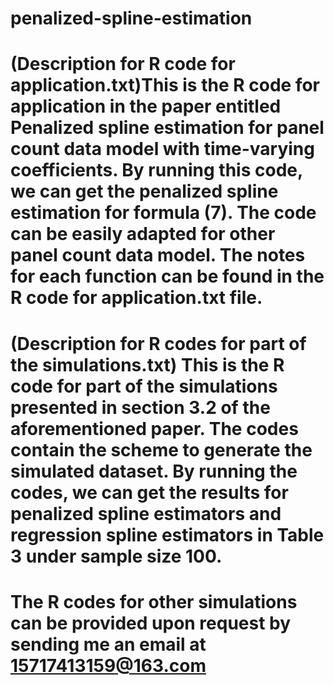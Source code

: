 # penalized-spline-estimation
# (Description for R code for application.txt)This is the R code for application in the paper entitled Penalized spline estimation for panel count data model with time-varying coefficients. By running this code, we can get the penalized spline estimation for formula (7). The code can be easily adapted for other panel count data model. The notes for each function can be found in the R code for application.txt file.
# (Description for R codes for part of the simulations.txt) This is the R code for part of the simulations presented in section 3.2 of the aforementioned paper. The codes contain the scheme to generate the simulated dataset.  By running the codes, we can get the results for penalized spline estimators and regression spline estimators in Table 3 under sample size 100.
# The R codes for other simulations can be provided upon request by sending me an email at 15717413159@163.com
